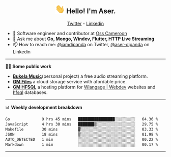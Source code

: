 <h2 align="center"> <img src="https://github.com/gabriel-TheCode/gabriel-TheCode/blob/master/gifs/Hi.gif" width="30px"> Hello! I'm Aser.</h2>
<p align="center">
  <a href="https://twitter.com/iamdipanda">Twitter</a> - 
  <a href="https://www.linkedin.com/in/aser-dipanda/">Linkedin</a>
</p>


- 🔭 Software engineer and contributor at [Oss Cameroon](https://github.com/osscameroon)
- 💬 Ask me about **Go, Mongo, Windev, Flutter, HTTP Live Streaming**
- 📫 How to reach me: [@iamdipanda](https://twitter.com/iamdipanda) on Twitter, [@aser-dipanda](https://www.linkedin.com/in/aser-dipanda/) on Linkedin

-------

👨‍💻 **Some public work**

- **[Bukela Music](https://music.bukela.co)**(personal project) a free audio streaming platform. 
- **[GM Files](https://gamesmania.io)** a cloud storage service with afordable price.
- **[GM HFSQL](https://gamesmania.io)** a hosting platform for [Wlangage | Webdev](https://pcsoft.fr/webdev/index.html) websites and [hfsql](https://pcsoft.fr/accueilpub/hfsql.htm) databases.
-------

📊 **Weekly development breakdown**

<!--START_SECTION:waka-->

```text
Go              9 hrs 45 mins   ████████████████░░░░░░░░░   64.36 %
JavaScript      4 hrs 30 mins   ███████▒░░░░░░░░░░░░░░░░░   29.75 %
Makefile        30 mins         ▓░░░░░░░░░░░░░░░░░░░░░░░░   03.33 %
JSON            18 mins         ▒░░░░░░░░░░░░░░░░░░░░░░░░   01.98 %
AUTO_DETECTED   1 min           ░░░░░░░░░░░░░░░░░░░░░░░░░   00.22 %
Markdown        1 min           ░░░░░░░░░░░░░░░░░░░░░░░░░   00.17 %
```

<!--END_SECTION:waka-->

-------

